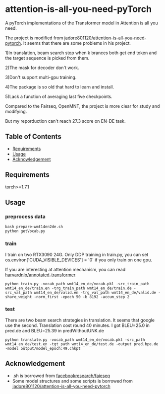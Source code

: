 # attention-is-all-you-need-pyTorch
A pyTorch implementations of the Transformer model in Attention is all you need.


The project is modified from [jadore801120/attention-is-all-you-need-pytorch](https://github.com/jadore801120/attention-is-all-you-need-pytorch). It seems that there are some problems in his project. 

1)In translation, beam search stop when k brances both get end token and the target sequence is picked from them.

2)The mask for decoder don't work.

3)Don't support multi-gpu training.

4)The package is so old that hard to learn and install.

5)Lack a function of averaging last five checkpoints.

Compared to the Fairseq, OpenMNT, the project is more clear for study and modifying.

But my reporduction can't reach 27.3 score on EN-DE task.

## Table of Contents
- [Requirements](#requirements)
- [Usage](#usage)
- [Acknowledgement](#Acknowledgement)

## Requirements
torch>=1.7.1

## Usage
### preprocess data
```
bash prepare-wmt14en2de.sh
python getVocab.py
```

### train
I train on two RTX3090 24G. Only DDP training in train.py, you can set os.environ['CUDA_VISIBLE_DEVICES'] = '0' if you only train on one gpu.

If you are interesting at attention mechanism, you can read [harvardnlp/annotated-transformer](https://github.com/harvardnlp/annotated-transformer/blob/master/AnnotatedTransformer.ipynb)
```
python train.py -vocab_path wmt14_en_de/vocab.pkl -src_train_path wmt14_en_de/train.en -trg_train_path wmt14_en_de/train.de -src_val_path wmt14_en_de/valid.en -trg_val_path wmt14_en_de/valid.de -share_weight -norm_first -epoch 50 -b 8192 -accum_step 2 
```

### test
There are two beam search strategies in translation. It seems that google use the second. Translation cost round 40 minutes. I got BLEU=25.0 in pred.de and BLEU=25.39 in predWithoutUNK.de
```
python translate.py -vocab_path wmt14_en_de/vocab.pkl -src_path wmt14_en_de/test.en -tgt_path wmt14_en_de/test.de -output pred.bpe.de -model output/model_epoch:49.chkpt
```

## Acknowledgement
- .sh is borrowed from [facebookresearch/faieseq](https://github.com/facebookresearch/fairseq/tree/main/examples/translation)
- Some model structures and some scripts is borrowed from [jadore801120/attention-is-all-you-need-pytorch](https://github.com/jadore801120/attention-is-all-you-need-pytorch)
